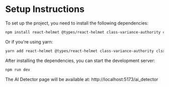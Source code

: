 # Setup Instructions

To set up the project, you need to install the following dependencies:

```bash
npm install react-helmet @types/react-helmet class-variance-authority clsx tailwind-merge
```

Or if you're using yarn:

```bash
yarn add react-helmet @types/react-helmet class-variance-authority clsx tailwind-merge
```

After installing the dependencies, you can start the development server:

```bash
npm run dev
```

The AI Detector page will be available at: http://localhost:5173/ai_detector 
